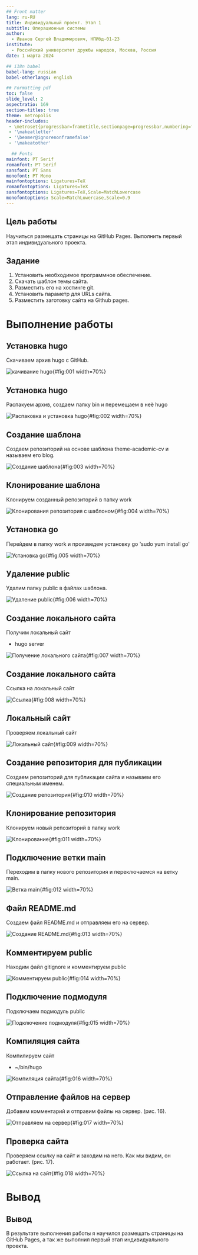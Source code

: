 ```yaml
---
## Front matter
lang: ru-RU
title: Индивидуальный проект. Этап 1
subtitle: Операционные системы
author:
  - Иванов Сергей Владимирович, НПИбд-01-23
institute:
  - Российский университет дружбы народов, Москва, Россия
date: 1 марта 2024

## i18n babel
babel-lang: russian
babel-otherlangs: english

## Formatting pdf
toc: false
slide_level: 2
aspectratio: 169
section-titles: true
theme: metropolis
header-includes:
 - \metroset{progressbar=frametitle,sectionpage=progressbar,numbering=fraction}
 - '\makeatletter'
 - '\beamer@ignorenonframefalse'
 - '\makeatother'

  ## Fonts
mainfont: PT Serif
romanfont: PT Serif
sansfont: PT Sans
monofont: PT Mono
mainfontoptions: Ligatures=TeX
romanfontoptions: Ligatures=TeX
sansfontoptions: Ligatures=TeX,Scale=MatchLowercase
monofontoptions: Scale=MatchLowercase,Scale=0.9
---
```


## Цель работы

Научиться размещать страницы на GitHub Pages. Выполнить первый этап индивидуального проекта.

## Задание

1. Установить необходимое программное обеспечение.
2. Скачать шаблон темы сайта.
3. Разместить его на хостинге git.
4. Установить параметр для URLs сайта.
5. Разместить заготовку сайта на Github pages.

# Выполнение работы

## Установка hugo

Скачиваем архив hugo с GitHub.

![качивание hugo](image/1.png){#fig:001 width=70%}

## Установка hugo

Распакуем архив, создаем папку bin и перемещаем в неё hugo

![Распаковка и установка hugo](image/2.png){#fig:002 width=70%}

## Создание шаблона

Создаем репозиторий на основе шаблона theme-academic-cv и называем его blog.

![Создание шаблона](image/3.png){#fig:003 width=70%}

## Клонирование шаблона

Клонируем созданный репозиторий в папку work

![Клонирования репозитория с шаблоном](image/4.png){#fig:004 width=70%}

## Установка go

Перейдем в папку work и произведем установку go 'sudo yum install go'

![Установка go](image/5.png){#fig:005 width=70%}

## Удаление public

Удалим папку public в файлах шаблона.

![Удаление public](image/13.png){#fig:006 width=70%}

## Создание локального сайта

Получим локальный сайт 
- hugo server

![Получение локального сайта](image/6.png){#fig:007 width=70%}

## Создание локального сайта

Ссылка на локальный сайт

![Ссылка](image/7.png){#fig:008 width=70%}

## Локальный сайт

Проверяем локальный сайт

![Локальный сайт](image/8.png){#fig:009 width=70%}

## Создание репозитория для публикации

Создаем репозиторий для публикации сайта и называем его специальным именем.

![Создание репозитория](image/9.png){#fig:010 width=70%}

## Клонирование репозитория

Клонируем новый репозиторий в папку work 

![Клонирование](image/10.png){#fig:011 width=70%}

## Подключение ветки main

Переходим в папку нового репозитория и переключаемся на ветку main.

![Ветка main](image/11.png){#fig:012 width=70%}

## Файл README.md

Создаем файл README.md и отправляем его на сервер.

![Создание README.md](image/12.png){#fig:013 width=70%}

## Комментируем public

Находим файл gitignore и комментируем public 

![Комментируем public](image/14.png){#fig:014 width=70%}

## Подключение подмодуля

Подключаем подмодуль public

![Подключение подмодуля](image/14.1.png){#fig:015 width=70%}

## Компиляция сайта

Компилируем сайт
- ~/bin/hugo 

![Компиляция сайта](image/15.png){#fig:016 width=70%}

## Отправление файлов на сервер

Добавим комментарий и отправим файлы на сервер. (рис. 16). 

![Отправляем на сервер](image/16.png){#fig:017 width=70%}

## Проверка сайта

Проверяем ссылку на сайт и заходим на него. Как мы видим, он работает. (рис. 17).

![Ссылка на сайт](image/17.png){#fig:018 width=70%}

# Вывод

## Вывод 

В результате выполнения работы я научился размещать страницы на GitHub Pages, а так же выполнил первый этап индивидуального проекта. 










